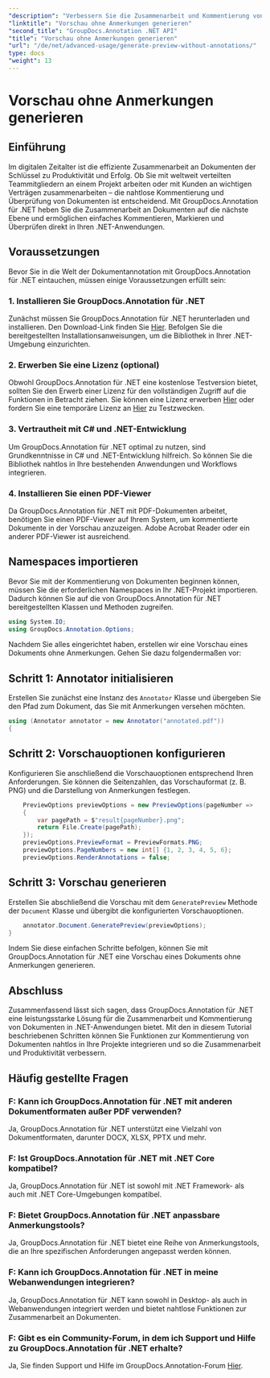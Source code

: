 ```yaml
---
"description": "Verbessern Sie die Zusammenarbeit und Kommentierung von Dokumenten in .NET-Anwendungen mit GroupDocs.Annotation für .NET. Mit dieser leistungsstarken Bibliothek können Sie Dokumente ganz einfach kommentieren, markieren und überprüfen."
"linktitle": "Vorschau ohne Anmerkungen generieren"
"second_title": "GroupDocs.Annotation .NET API"
"title": "Vorschau ohne Anmerkungen generieren"
"url": "/de/net/advanced-usage/generate-preview-without-annotations/"
type: docs
"weight": 13
---
```


# Vorschau ohne Anmerkungen generieren

## Einführung
Im digitalen Zeitalter ist die effiziente Zusammenarbeit an Dokumenten der Schlüssel zu Produktivität und Erfolg. Ob Sie mit weltweit verteilten Teammitgliedern an einem Projekt arbeiten oder mit Kunden an wichtigen Verträgen zusammenarbeiten – die nahtlose Kommentierung und Überprüfung von Dokumenten ist entscheidend. Mit GroupDocs.Annotation für .NET heben Sie die Zusammenarbeit an Dokumenten auf die nächste Ebene und ermöglichen einfaches Kommentieren, Markieren und Überprüfen direkt in Ihren .NET-Anwendungen.
## Voraussetzungen
Bevor Sie in die Welt der Dokumentannotation mit GroupDocs.Annotation für .NET eintauchen, müssen einige Voraussetzungen erfüllt sein:
### 1. Installieren Sie GroupDocs.Annotation für .NET
Zunächst müssen Sie GroupDocs.Annotation für .NET herunterladen und installieren. Den Download-Link finden Sie [Hier](https://releases.groupdocs.com/annotation/net/). Befolgen Sie die bereitgestellten Installationsanweisungen, um die Bibliothek in Ihrer .NET-Umgebung einzurichten.
### 2. Erwerben Sie eine Lizenz (optional)
Obwohl GroupDocs.Annotation für .NET eine kostenlose Testversion bietet, sollten Sie den Erwerb einer Lizenz für den vollständigen Zugriff auf die Funktionen in Betracht ziehen. Sie können eine Lizenz erwerben [Hier](https://purchase.groupdocs.com/buy) oder fordern Sie eine temporäre Lizenz an [Hier](https://purchase.groupdocs.com/temporary-license/) zu Testzwecken.
### 3. Vertrautheit mit C# und .NET-Entwicklung
Um GroupDocs.Annotation für .NET optimal zu nutzen, sind Grundkenntnisse in C# und .NET-Entwicklung hilfreich. So können Sie die Bibliothek nahtlos in Ihre bestehenden Anwendungen und Workflows integrieren.
### 4. Installieren Sie einen PDF-Viewer
Da GroupDocs.Annotation für .NET mit PDF-Dokumenten arbeitet, benötigen Sie einen PDF-Viewer auf Ihrem System, um kommentierte Dokumente in der Vorschau anzuzeigen. Adobe Acrobat Reader oder ein anderer PDF-Viewer ist ausreichend.

## Namespaces importieren
Bevor Sie mit der Kommentierung von Dokumenten beginnen können, müssen Sie die erforderlichen Namespaces in Ihr .NET-Projekt importieren. Dadurch können Sie auf die von GroupDocs.Annotation für .NET bereitgestellten Klassen und Methoden zugreifen.

```csharp
using System.IO;
using GroupDocs.Annotation.Options;
```

Nachdem Sie alles eingerichtet haben, erstellen wir eine Vorschau eines Dokuments ohne Anmerkungen. Gehen Sie dazu folgendermaßen vor:
## Schritt 1: Annotator initialisieren
Erstellen Sie zunächst eine Instanz des `Annotator` Klasse und übergeben Sie den Pfad zum Dokument, das Sie mit Anmerkungen versehen möchten.
```csharp
using (Annotator annotator = new Annotator("annotated.pdf"))
{
```
## Schritt 2: Vorschauoptionen konfigurieren
Konfigurieren Sie anschließend die Vorschauoptionen entsprechend Ihren Anforderungen. Sie können die Seitenzahlen, das Vorschauformat (z. B. PNG) und die Darstellung von Anmerkungen festlegen.
```csharp
    PreviewOptions previewOptions = new PreviewOptions(pageNumber =>
    {
        var pagePath = $"result{pageNumber}.png";
        return File.Create(pagePath);
    });
    previewOptions.PreviewFormat = PreviewFormats.PNG;
    previewOptions.PageNumbers = new int[] {1, 2, 3, 4, 5, 6};
    previewOptions.RenderAnnotations = false;
```
## Schritt 3: Vorschau generieren
Erstellen Sie abschließend die Vorschau mit dem `GeneratePreview` Methode der `Document` Klasse und übergibt die konfigurierten Vorschauoptionen.
```csharp
    annotator.Document.GeneratePreview(previewOptions);
}
```
Indem Sie diese einfachen Schritte befolgen, können Sie mit GroupDocs.Annotation für .NET eine Vorschau eines Dokuments ohne Anmerkungen generieren.

## Abschluss
Zusammenfassend lässt sich sagen, dass GroupDocs.Annotation für .NET eine leistungsstarke Lösung für die Zusammenarbeit und Kommentierung von Dokumenten in .NET-Anwendungen bietet. Mit den in diesem Tutorial beschriebenen Schritten können Sie Funktionen zur Kommentierung von Dokumenten nahtlos in Ihre Projekte integrieren und so die Zusammenarbeit und Produktivität verbessern.
## Häufig gestellte Fragen
### F: Kann ich GroupDocs.Annotation für .NET mit anderen Dokumentformaten außer PDF verwenden?
Ja, GroupDocs.Annotation für .NET unterstützt eine Vielzahl von Dokumentformaten, darunter DOCX, XLSX, PPTX und mehr.
### F: Ist GroupDocs.Annotation für .NET mit .NET Core kompatibel?
Ja, GroupDocs.Annotation für .NET ist sowohl mit .NET Framework- als auch mit .NET Core-Umgebungen kompatibel.
### F: Bietet GroupDocs.Annotation für .NET anpassbare Anmerkungstools?
Ja, GroupDocs.Annotation für .NET bietet eine Reihe von Anmerkungstools, die an Ihre spezifischen Anforderungen angepasst werden können.
### F: Kann ich GroupDocs.Annotation für .NET in meine Webanwendungen integrieren?
Ja, GroupDocs.Annotation für .NET kann sowohl in Desktop- als auch in Webanwendungen integriert werden und bietet nahtlose Funktionen zur Zusammenarbeit an Dokumenten.
### F: Gibt es ein Community-Forum, in dem ich Support und Hilfe zu GroupDocs.Annotation für .NET erhalte?
Ja, Sie finden Support und Hilfe im GroupDocs.Annotation-Forum [Hier](https://forum.groupdocs.com/c/annotation/10).